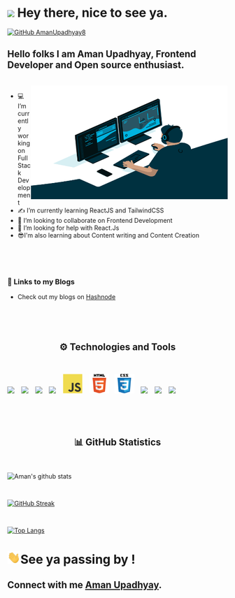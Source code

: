 <h1><img src="https://emojis.slackmojis.com/emojis/images/1531849430/4246/blob-sunglasses.gif?1531849430" width="30"/> Hey there, nice to see ya.</h1>

[![GitHub AmanUpadhyay8](https://img.shields.io/github/followers/Kardev07?label=follow&style=social)](https://github.com/AmanUpadhyay8)

<!--
**AmanUpadhyay8/AmanUpadhyay8** is a ✨ _special_ ✨ repository because its `README.md` (this file) appears on your GitHub profile. -->

 ## Hello folks I am Aman Upadhyay, Frontend Developer and Open source enthusiast.

 <br>

 <img align="right" alt="GIF" src="https://raw.githubusercontent.com/AmanUpadhyay8/AmanUpadhyay8/main/code.gif" width="450" height="260" />

- 💻 I’m currently working on Full Stack Development                                              
- ✍ I’m currently learning ReactJS and TailwindCSS
- 🤩 I’m looking to collaborate on Frontend Development
- 🤔 I’m looking for help with React.Js
- 😎I'm also learning about Content writing and Content Creation

<br>
<br>
<br>

<h3>
    📕 Links to my Blogs
</h3>

- Check out my blogs on [Hashnode](https://dev-jedi.ninja/)




<br>
<br>
<br>

<h2 align="center">
    ⚙ Technologies and Tools
</h2>

<br>

<img width="45px" padding="10px" src="https://code.visualstudio.com/assets/images/code-stable-white.png" /> &nbsp;&nbsp;
<img width="45px" src="https://upload.wikimedia.org/wikipedia/commons/9/9c/IntelliJ_IDEA_Icon.svg" /> &nbsp;&nbsp;
<img width="45px" src="https://cdn.discordapp.com/attachments/873792024682307585/873952168179281960/UHqP0Hyalcn6Tqx5oAAAAASUVORK5CYII.png" /> &nbsp;&nbsp;
<img width="45px" src="https://upload.wikimedia.org/wikipedia/commons/thumb/3/3f/Git_icon.svg/1024px-Git_icon.svg.png" /> &nbsp;&nbsp;
<img width="45px" src="https://raw.githubusercontent.com/devicons/devicon/master/icons/javascript/javascript-original.svg" /> &nbsp;&nbsp;
<img width="45px" src="https://raw.githubusercontent.com/devicons/devicon/master/icons/html5/html5-original-wordmark.svg" /> &nbsp;
<img width="45px" src="https://raw.githubusercontent.com/devicons/devicon/master/icons/css3/css3-original-wordmark.svg" /> &nbsp;&nbsp;
<img width="50px" src="https://cdn.iconscout.com/icon/free/png-512/react-1-282599.png" /> &nbsp;&nbsp;
<img width="50px" src="https://user-images.githubusercontent.com/42747200/46140125-da084900-c26d-11e8-8ea7-c45ae6306309.png" /> &nbsp;&nbsp;
<img width="50px" src="https://cdn3.iconfinder.com/data/icons/logos-and-brands-adobe/512/267_Python-512.png" /> &nbsp;&nbsp;
<!-- [<img width="50px" src="https://upload.wikimedia.org/wikipedia/commons/thumb/8/8e/Nextjs-logo.svg/1200px-Nextjs-logo.svg.png" />][next] &nbsp;&nbsp; -->
<!-- [<img width="50px" src="https://img.icons8.com/color/452/nodejs.png" />][node] &nbsp;&nbsp; -->
<!-- [<img width="50px" src="https://raw.githubusercontent.com/devicons/devicon/master/icons/c/c-original.svg" />][c] &nbsp;&nbsp; -->
<!-- [<img width="50px" src="https://camo.githubusercontent.com/dd4b2422ed3bfc9da88c43d18550375c66f9584327dff7ecc19315ce50b96f07/68747470733a2f2f7777772e766563746f726c6f676f2e7a6f6e652f6c6f676f732f66697265626173652f66697265626173652d69636f6e2e737667" />][firebase] &nbsp;&nbsp; -->


<br><br><br>

<h2 align="center">
   📊 GitHub Statistics
</h2>

<br>

![Aman's github stats](https://github-readme-stats.vercel.app/api?username=AmanUpadhyay8&show_icons=true&theme=radical)

<br>

[![GitHub Streak](https://github-readme-streak-stats.herokuapp.com/?user=AmanUpadhyay8)](https://git.io/streak-stats)

<br>

[![Top Langs](https://github-readme-stats.vercel.app/api/top-langs/?username=AmanUpadhyay8&show_icons=true&theme=dracula&layout=compact)](https://github.com/anuraghazra/github-readme-stats)


<h1> <img src="https://raw.githubusercontent.com/AmanUpadhyay8/AmanUpadhyay8/main/wave.gif" width="30px"/>See ya passing by !</h1>

## Connect with me [Aman Upadhyay](https://linktr.ee/Aman_Upadhyay).
